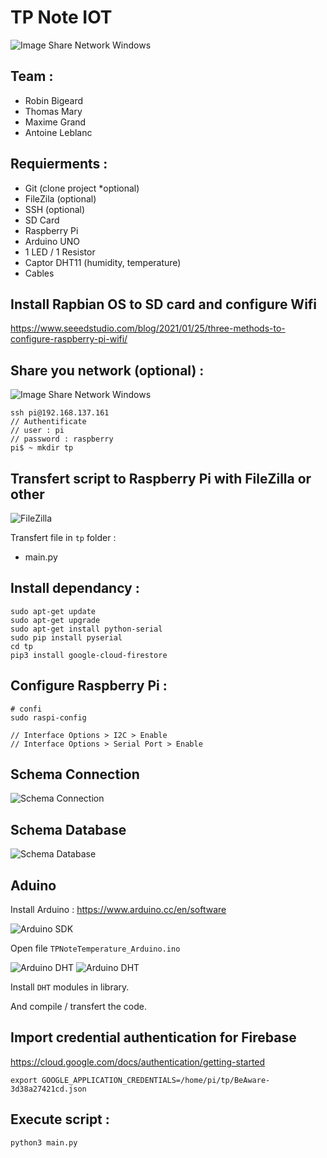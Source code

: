 # TP Note IOT

![Image Share Network Windows](./img/capture_0.jpg)

## Team :
- Robin Bigeard
- Thomas Mary
- Maxime Grand
- Antoine Leblanc  

## Requierments :
- Git (clone project *optional)
- FileZila (optional)
- SSH (optional)
- SD Card
- Raspberry Pi
- Arduino UNO
- 1 LED / 1 Resistor
- Captor DHT11 (humidity, temperature)
- Cables

## Install Rapbian OS to SD card and configure Wifi
https://www.seeedstudio.com/blog/2021/01/25/three-methods-to-configure-raspberry-pi-wifi/

## Share you network (optional) :
![Image Share Network Windows](./img/capture_1.png)

```
ssh pi@192.168.137.161
// Authentificate 
// user : pi 
// password : raspberry
pi$ ~ mkdir tp
```

## Transfert script to Raspberry Pi with FileZilla or other
![FileZilla](./img/capture_2.png)

Transfert file in `tp` folder :
- main.py

## Install dependancy :
```
sudo apt-get update
sudo apt-get upgrade
sudo apt-get install python-serial
sudo pip install pyserial
cd tp
pip3 install google-cloud-firestore
```

## Configure Raspberry Pi :
```
# confi
sudo raspi-config

// Interface Options > I2C > Enable
// Interface Options > Serial Port > Enable
```

## Schema Connection 
![Schema Connection](./img/capture_3.png)

## Schema Database 
![Schema Database](./img/capture_4.png)

## Aduino
Install Arduino : https://www.arduino.cc/en/software

![Arduino SDK](./img/capture_5.png)

Open file `TPNoteTemperature_Arduino.ino` 

![Arduino DHT](./img/capture_6.png)
![Arduino DHT](./img/capture_6.png)

Install `DHT` modules in library.  

And compile / transfert the code.

## Import credential authentication for Firebase
https://cloud.google.com/docs/authentication/getting-started
```
export GOOGLE_APPLICATION_CREDENTIALS=/home/pi/tp/BeAware-3d38a27421cd.json
```

## Execute script :
```
python3 main.py
```

